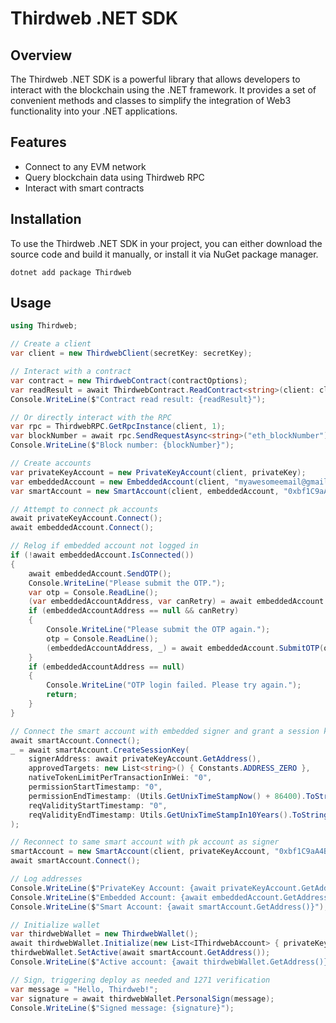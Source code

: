 # Thirdweb .NET SDK

## Overview

The Thirdweb .NET SDK is a powerful library that allows developers to interact with the blockchain using the .NET framework.
It provides a set of convenient methods and classes to simplify the integration of Web3 functionality into your .NET applications.

## Features

- Connect to any EVM network
- Query blockchain data using Thirdweb RPC
- Interact with smart contracts

## Installation

To use the Thirdweb .NET SDK in your project, you can either download the source code and build it manually, or install it via NuGet package manager.

```
dotnet add package Thirdweb
```

## Usage

```csharp
using Thirdweb;

// Create a client
var client = new ThirdwebClient(secretKey: secretKey);

// Interact with a contract
var contract = new ThirdwebContract(contractOptions);
var readResult = await ThirdwebContract.ReadContract<string>(client: client, address: "0xBC4CA0EdA7647A8aB7C2061c2E118A18a936f13D", chain: 1, abi: "function name() view returns (string)");
Console.WriteLine($"Contract read result: {readResult}");

// Or directly interact with the RPC
var rpc = ThirdwebRPC.GetRpcInstance(client, 1);
var blockNumber = await rpc.SendRequestAsync<string>("eth_blockNumber");
Console.WriteLine($"Block number: {blockNumber}");

// Create accounts
var privateKeyAccount = new PrivateKeyAccount(client, privateKey);
var embeddedAccount = new EmbeddedAccount(client, "myawesomeemail@gmail.com");
var smartAccount = new SmartAccount(client, embeddedAccount, "0xbf1C9aA4B1A085f7DA890a44E82B0A1289A40052", true, 421614);

// Attempt to connect pk accounts
await privateKeyAccount.Connect();
await embeddedAccount.Connect();

// Relog if embedded account not logged in
if (!await embeddedAccount.IsConnected())
{
    await embeddedAccount.SendOTP();
    Console.WriteLine("Please submit the OTP.");
    var otp = Console.ReadLine();
    (var embeddedAccountAddress, var canRetry) = await embeddedAccount.SubmitOTP(otp);
    if (embeddedAccountAddress == null && canRetry)
    {
        Console.WriteLine("Please submit the OTP again.");
        otp = Console.ReadLine();
        (embeddedAccountAddress, _) = await embeddedAccount.SubmitOTP(otp);
    }
    if (embeddedAccountAddress == null)
    {
        Console.WriteLine("OTP login failed. Please try again.");
        return;
    }
}

// Connect the smart account with embedded signer and grant a session key to pk account
await smartAccount.Connect();
_ = await smartAccount.CreateSessionKey(
    signerAddress: await privateKeyAccount.GetAddress(),
    approvedTargets: new List<string>() { Constants.ADDRESS_ZERO },
    nativeTokenLimitPerTransactionInWei: "0",
    permissionStartTimestamp: "0",
    permissionEndTimestamp: (Utils.GetUnixTimeStampNow() + 86400).ToString(),
    reqValidityStartTimestamp: "0",
    reqValidityEndTimestamp: Utils.GetUnixTimeStampIn10Years().ToString()
);

// Reconnect to same smart account with pk account as signer
smartAccount = new SmartAccount(client, privateKeyAccount, "0xbf1C9aA4B1A085f7DA890a44E82B0A1289A40052", true, 421614, await smartAccount.GetAddress());
await smartAccount.Connect();

// Log addresses
Console.WriteLine($"PrivateKey Account: {await privateKeyAccount.GetAddress()}");
Console.WriteLine($"Embedded Account: {await embeddedAccount.GetAddress()}");
Console.WriteLine($"Smart Account: {await smartAccount.GetAddress()}");

// Initialize wallet
var thirdwebWallet = new ThirdwebWallet();
await thirdwebWallet.Initialize(new List<IThirdwebAccount> { privateKeyAccount, embeddedAccount, smartAccount });
thirdwebWallet.SetActive(await smartAccount.GetAddress());
Console.WriteLine($"Active account: {await thirdwebWallet.GetAddress()}");

// Sign, triggering deploy as needed and 1271 verification
var message = "Hello, Thirdweb!";
var signature = await thirdwebWallet.PersonalSign(message);
Console.WriteLine($"Signed message: {signature}");
```
